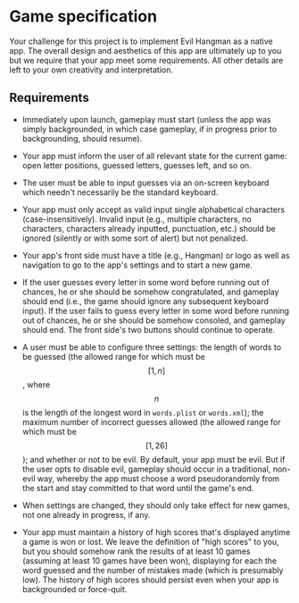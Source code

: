 # Game specification

Your challenge for this project is to implement Evil Hangman as a native
app. The overall design and aesthetics of this app are ultimately up to you but
we require that your app meet some requirements. All other details are left to
your own creativity and interpretation.

## Requirements

* Immediately upon launch, gameplay must start (unless the app was simply backgrounded, in which case gameplay, if in progress prior to backgrounding, should resume).

* Your app must inform the user of all relevant state for the current game: open letter positions, guessed letters, guesses left, and so on.

* The user must be able to input guesses via an on-screen keyboard which needn't necessarily be the standard keyboard.

* Your app must only accept as valid input single alphabetical characters
  (case-insensitively). Invalid input (e.g., multiple characters, no
  characters, characters already inputted, punctuation, etc.) should be ignored
  (silently or with some sort of alert) but not penalized.

* Your app's front side must have a title (e.g., Hangman) or logo as well as navigation to go to the app's settings and to start a new game.

* If the user guesses every letter in some word before running out of chances,
  he or she should be somehow congratulated, and gameplay should end (i.e., the
  game should ignore any subsequent keyboard input). If the user fails to guess
  every letter in some word before running out of chances, he or she should be
  somehow consoled, and gameplay should end. The front side's two buttons
  should continue to operate.

* A user must be able to configure three settings: the length of words to be
  guessed (the allowed range for which must be $$[1, n]$$, where $$n$$ is the
  length of the longest word in `words.plist` or `words.xml`); the maximum
  number of incorrect guesses allowed (the allowed range for which must be
  $$[1, 26]$$); and whether or not to be evil. By default, your app must be
  evil. But if the user opts to disable evil, gameplay should occur in a
  traditional, non-evil way, whereby the app must choose a word pseudorandomly
  from the start and stay committed to that word until the game's end.

* When settings are changed, they should only take effect for new games, not one already in progress, if any.

* Your app must maintain a history of high scores that's displayed anytime a
  game is won or lost. We leave the definition of "high scores" to you, but you
  should somehow rank the results of at least 10 games (assuming at least 10
  games have been won), displaying for each the word guessed and the number of
  mistakes made (which is presumably low). The history of high scores should
  persist even when your app is backgrounded or force-quit.
